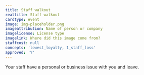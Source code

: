 ```yaml
---
title: Staff walkout
realtitle: Staff walkout
cardtype: event
image: img-placeholder.png
imageattribution: Name of person or company
imagelicense: License type
imagelink: Where did this image come from?
staffcost: null
concepts: 'lowest_loyalty, 1_staff_loss'
approved: 'Y'
---
```


Your staff have a personal or business issue with you and leave.
